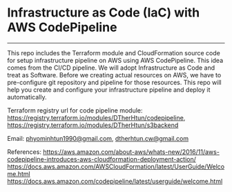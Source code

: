 # Infrastructure as Code (IaC) with AWS CodePipeline
----
This repo includes the Terraform module and CloudFormation source code for setup infrastructure pipeline on AWS using AWS CodePipeline. 
This idea comes from the CI/CD pipeline. We will adopt Infrastructure as Code and treat as Software. Before we creating actual resources on AWS, we have to pre-configure git repository and pipeline for those resources. This repo will help you create and configure your infrastructure pipeline and deploy it automatically.

Terraform registry url for code pipeline module: 
https://registry.terraform.io/modules/DTherHtun/codepipeline,
https://registry.terraform.io/modules/DTherHtun/s3backend

Email: 
phyominhtun1990@gmail.com,
dtherhtun.cw@gmail.com

References:
https://aws.amazon.com/about-aws/whats-new/2016/11/aws-codepipeline-introduces-aws-cloudformation-deployment-action/
https://docs.aws.amazon.com/AWSCloudFormation/latest/UserGuide/Welcome.html
https://docs.aws.amazon.com/codepipeline/latest/userguide/welcome.html 
